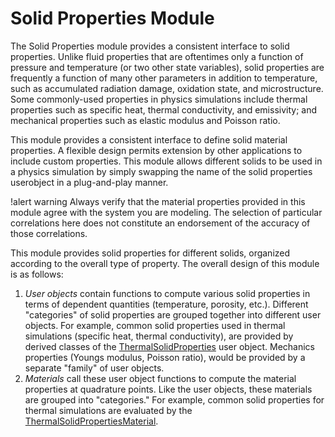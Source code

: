 # Solid Properties Module

The Solid Properties module provides a consistent interface to solid properties. Unlike
fluid properties that are oftentimes only a function of pressure and temperature
(or two other state variables), solid properties are frequently a function of many
other parameters in addition to temperature, such as accumulated radiation damage,
oxidation state, and microstructure. Some commonly-used properties in physics
simulations include thermal
properties such as specific heat, thermal conductivity, and emissivity; and
mechanical properties such as elastic modulus and Poisson ratio.

This module provides a consistent interface to define solid material properties.
A flexible design permits extension by other applications to include custom
properties. This module allows different solids
to be used in a physics simulation by simply swapping the name of the solid properties
userobject in a plug-and-play manner.

!alert warning
Always verify that the material properties provided in this module agree with
the system you are modeling. The selection of particular correlations here does not
constitute an endorsement of the accuracy of those correlations.

This module provides solid properties for different solids, organized according to
the overall type of property. The overall design of this module is as follows:

1. *User objects* contain functions to compute various solid properties in terms
   of dependent quantities (temperature, porosity, etc.). Different "categories" of
   solid properties are grouped together into different user objects. For example,
   common solid properties used in thermal simulations (specific heat, thermal conductivity),
   are provided by derived classes of the [ThermalSolidProperties](/userobjects/ThermalSolidProperties.md)
   user object. Mechanics properties (Youngs modulus, Poisson ratio), would be provided by
   a separate "family" of user objects.
2. *Materials* call these user object functions to compute the material properties at
   quadrature points. Like the user objects, these materials are grouped into "categories."
   For example, common solid properties for thermal simulations are evaluated by the
   [ThermalSolidPropertiesMaterial](/materials/ThermalSolidPropertiesMaterial.md).

## Thermal properties

Thermal properties (density, specific heat, and thermal conductivity) are computed by
userobjects inheriting from the [ThermalSolidProperties](/userobjects/ThermalSolidProperties.md) base class. This class
defines functions to compute these material properties as a function of temperature:

- compute isobaric specific heat - `Real cp_from_T(const Real & T)`
- compute thermal conductivity - `Real k_from_T(const Real & T)`
- compute density - `Real rho_from_T(const Real & T)`

Functions to compute derivatives of these properties as a function of temperature
are also available:

- compute isobaric specific heat and its temperature derivative - `void cp_from_T(const Real & T, Real & cp, Real & dcp_dT)`
- compute thermal conductivity and its temperature derivative - `void k_from_T(const Real & T, Real & k, Real & dk_dT)`
- compute density and its temperature derivative - `void rho_from_T(const Real & T, Real & rho, Real & drho_dT)`

Userobjects available in the Solid Properties module that provide thermal properties are:

- [graphite](/ThermalGraphiteProperties.md)
- [monolithic silicon carbide](/ThermalMonolithicSiCProperties.md)
- [composite silicon carbide](/ThermalCompositeSiCProperties.md)
- [stainless steel alloy 316](/ThermalSS316Properties.md)
- [using functions](/ThermalFunctionSolidProperties.md)

An example will be provided later on this page for creating a new solid material user object.

Then, in the [ThermalSolidPropertiesMaterial](/materials/ThermalSolidPropertiesMaterial.md) material,
the `computeQpProperties` method evaluates the thermal conductivity, isobaric specific heat, and density at
the quadrature points using the values of a coupled variable representing temperature plus the functions provided by
the selected userobject.

!listing modules/solid_properties/src/materials/ThermalSolidPropertiesMaterial.C start=computeQpProperties

## Usage

The solid properties material can be accessed in MOOSE objects through the usual Material
interface. Here, we show an example where thermal conductivity is needed in a kernel
named `HeatDiffusion`.

### Source

To access the properties defined in the Solid Properties module in a MOOSE object,
add the desired material properties to the class members:

!listing modules/solid_properties/test/src/kernels/HeatDiffusion.C start=parameters end={

In the header file of the MOOSE object where a solid material property is needed,
`const` references to the material properties are required:

!listing modules/solid_properties/test/include/kernels/HeatDiffusion.h start=/// thermal end=};

The name `_k` is arbitrary, and may be selected as desired per application.
Then, material properties are used just as other MOOSE materials are used. For example, the
weak residual for the heat diffusion kernel grabs the value of thermal conductivity at the
present quadrature point.

!listing modules/solid_properties/test/src/kernels/HeatDiffusion.C start=computeQpResidual end=Real

### Input file syntax

The user objects defining the material properties are set up in the `UserObjects` block.  For
example, to use stainless steel 316 thermal properties to provide the thermal conductivity in
the `HeatDiffusion` kernel above, the input file syntax would be:

!listing modules/solid_properties/test/tests/stainless_steel_316/test.i
  start=UserObjects
  end=Kernels

Due to the consistent interface for solid properties, a different solid can be substituted in the
input file be changing the type of the userobject. For example, to set thermal properties
with a general functional dependence instead, the solid property module section of
the input file is:

!listing modules/solid_properties/test/tests/functional/test.i
  start=UserObjects
  end=Kernels

## Creating additional solids

New solids can be added by inheriting from the user object base class appropriate
to the formulation and overriding the methods that describe the solid properties.

For example, suppose new thermal solid properties were desired for granite.
The first step is to create a user object named `ThermalGraniteProperties` by
inheriting from [ThermalSolidProperties](/userobjects/ThermalSolidProperties.md) and
overriding all methods that you would like to implement.
The header file for your new user object indicates all methods that will be defined.

!listing! language=cpp
#pragma once

#include "ThermalSolidProperties.h"

class ThermalGraniteProperties : public ThermalSolidProperties
{
#pragma GCC diagnostic push
#pragma GCC diagnostic ignored "-Woverloaded-virtual"
public:
  static InputParameters validParams();

  ThermalGraniteProperties(const InputParameters & parameters);

  virtual Real k_from_T(const Real & T) const override;
  virtual void k_from_T(const Real & T, Real & k, Real & dk_dT) const override;
  virtual void k_from_T(const DualReal & T, DualReal & k, DualReal & dk_dT) const override;

  virtual Real cp_from_T(const Real & T) const override;
  virtual void cp_from_T(const Real & T, Real & cp, Real & dcp_dT) const override;
  virtual void cp_from_T(const DualReal & T, DualReal & cp, DualReal & dcp_dT) const override;

  virtual Real rho_from_T(const Real & T) const override;
  virtual void rho_from_T(const Real & T, Real & rho, Real & drho_dT) const override;
  virtual void rho_from_T(const DualReal & T, DualReal & rho, DualReal & drho_dT) const override;
};
!listing-end!

Next, implement those methods in a `ThermalGraniteProperties` userobject. You can provide
a class description to make it clear what properties this new material provides.

!listing! language=cpp
#include "ThermalGraniteProperties.h"

registerMooseObject("SolidPropertiesApp", ThermalGraniteProperties);

InputParameters
ThermalGraniteProperties::validParams()
{
  InputParameters params = ThermalSolidProperties::validParams();
  params.addClassDescription("Granite thermal properties.");
  return params;
}

ThermalGraniteProperties::ThermalGraniteProperties(const InputParameters & parameters)
  : ThermalSolidProperties(parameters)
{
}
!listing-end!

Then, the remainder of the source file includes the material-specific implementations
of the methods defined in the header file for granite.

## Objects, Actions, and Syntax

!syntax complete groups=SolidPropertiesApp heading-level=3 actions=False

